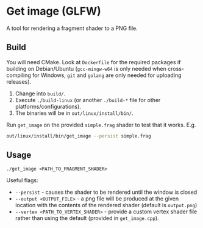 # Get image (GLFW)

A tool for rendering a fragment shader to a PNG file.

## Build

You will need CMake. Look at `Dockerfile` for the required packages if building on Debian/Ubuntu (`gcc-mingw-w64` is only needed when cross-compiling for Windows, `git` and `golang` are only needed for uploading releases).

1. Change into `build/`.
2. Execute `./build-linux` (or another `./build-*` file for other platforms/configurations).
3. The binaries will be in `out/linux/install/bin/`.

Run `get_image` on the provided `simple.frag` shader to test that it works. E.g.

```bash
out/linux/install/bin/get_image --persist simple.frag
```


## Usage

`./get_image <PATH_TO_FRAGMENT_SHADER>`

Useful flags:
* `--persist` - causes the shader to be rendered until the window is closed
* `--output <OUTPUT_FILE>` - a png file will be produced at the given location with the contents of the rendered shader (default is `output.png`)
* `--vertex <PATH_TO_VERTEX_SHADER>` - provide a custom vertex shader file rather than using the default (provided in `get_image.cpp`).

